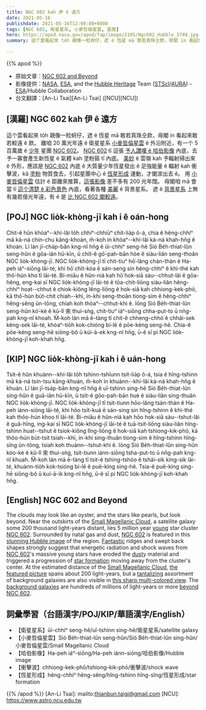 ```yaml
---
title: NGC 602 kah 伊 ê 遠方
date: 2021-05-16
publishdate: 2021-05-16T12:00:00+0800
tags: [NGC 602, 衛星星系, 小麥哲倫星雲, 星團]
hero: https://apod.nasa.gov/apod/fap/image/2105/Ngc602_Hubble_3749.jpg
summary: 這个雲看起來 to̍h 親像一粒蚵仔，遮 ê 恆星 mā 敢若真珠仝款，毋閣 in 看起來敢若較遠 ê 款。

---
```


{{% apod %}}

- 原始文章：[NGC 602 and Beyond](https://apod.nasa.gov/apod/ap210516.html)
- 影像提供：[NASA](https://www.nasa.gov/), [ESA](https://www.spacetelescope.org/), and the [Hubble Heritage](http://heritage.stsci.edu/) Team ([STScI](https://www.stsci.edu/)/[AURA](https://www.aura-astronomy.org/)) - [ESA](https://www.spacetelescope.org/)/Hubble Collaboration
- 台文翻譯：[An-Li Tsai][An-Li Tsai] ([NCU][NCU])

## [漢羅] NGC 602 kah 伊 ê 遠方

這个雲看起來 to̍h 親像一粒蚵仔，遮 ê 恆星 mā 敢若真珠仝款，毋閣 in 看起來敢若較遠 ê 款。
離咱 20 萬光年遠 ê 衛星星系 [小麥哲倫星雲][Small Magellanic Cloud 1] ê 外沿附近，有一个 5 百萬歲 ê [少年][young] 星團 [NGC 602][NGC 602 a]。
[NGC 602][NGC 602 b] tī 這張 [予人讚嘆 ê 哈伯影像][stunning Hubble image] 內底，去予一寡會產生新恆星 ê 氣體 kah 塗粉箍 tī 內底。
[美妙][Fantastic] ê 雲嶺 kah 予輻射掃出來 ê 外形，應該是 [NGC 602][NGC 602 c] 內底 ê 大質量少年恆星發出 ê 足強能量 ê 輻射 kah 衝擊波，kā [塗粉][dust] 物質食去，引起星團中心 ê [恆星形成][star formation] 運動，才閣湠出去 ê。
用 [小麥哲倫星雲][Small Magellanic Cloud 2t] 估計 ê 距離來推算，[這張影像][the featured picture] 差不多有 200 光年闊。
毋閣咱 mā 會當 tī [這个清楚 ê 彩色景色][this sharp multi-colored view] 內底，看著各種 [美麗][tantalizing] ê 背景星系。
遮 ê [背景星系][background galaxies] 上無有幾若億光年遠，有 ê 是 [比 NGC 602 閣較遠][beyond NGC 602]。

## [POJ] NGC lio̍k-khòng-jī kah i ê oán-hong

Chit-ê hûn khòaⁿ--khí-lâi to̍h chhiⁿ-chhiūⁿ chi̍t-lia̍p ô-á, chia ê hêng-chhiⁿ mā ká-ná chin-chu kāng-khoán, m̄-koh in khòaⁿ--khí-lâi ká-ná khah-hn̄g ê khoán.
Lí lán jī-cha̍p-bān kng-nî hn̄g ê ūi-chhiⁿ seng-hē Sió Be̍h-thiat-lûn seng-hûn ê gōa-iân hū-kīn, ū chi̍t-ê gō͘-pah-bān hòe ê siàu-liân seng-thoân NGC lio̍k-khòng-jī.
NGC lio̍k-khòng-jī tī chit-tiuⁿ hō͘-lâng chàn-thàn ê Ha-peh iáⁿ-siōng lāi-té, khì hō͘ chi̍t-kóa ē sán-seng sin hêng-chhiⁿ ê khì-thé kah thô͘-hún kho͘ tī lāi-té.
Bí-miāu ê hûn-niá kah hō͘ hok-siā sàu--chhut-lâi ê gōa-hêng, eng-kai sī NGC lio̍k-khòng-jī lāi-té ê tōa-chit-liōng siàu-liân hêng-chhiⁿ hoat--chhut ê chiok-kiông lêng-liōng ê hok-siā kah chhiong-kek-phō, kā thô͘-hún bu̍t-chit chiah--khì, ín-khí seng-thoân tiong-sim ê hêng-chhiⁿ hêng-sêng ūn-tōng, chiah koh thòaⁿ--chhut-khì ê.
Iōng Sió Be̍h-thiat-lûn seng-hûn kó͘-kè ê kū-lî 來 thui-sǹg, chit-tiuⁿ iáⁿ-siōng chha-put-to ū nn̄g-pah kng-nî khoah.
M̄-koh lán mā ē-tàng tī chit-ê chheng-chhó͘ ê chhái-sek kéng-sek lāi-té, khòaⁿ-tio̍h kok-chióng bí-lē ê pōe-kéng seng-hē.
Chia-ê pōe-kéng seng-hē siōng-bô ū kúi-ā-ek kng-nî hn̄g, ū-ê sī pí NGC lio̍k-khòng-jī koh-khah hn̄g.

## [KIP] NGC lio̍k-khòng-jī kah i ê uán-hong

Tsit-ê hûn khuànn--khí-lâi to̍h tshinn-tshīunn tsi̍t-lia̍p ô-á, tsia ê hîng-tshinn mā ká-ná tsin-tsu kāng-khuán, m̄-koh in khuànn--khí-lâi ká-ná khah-hn̄g ê khuán.
Lí lán jī-tsa̍p-bān kng-nî hn̄g ê uī-tshinn sing-hē Sió Be̍h-thiat-lûn sing-hûn ê guā-iân hū-kīn, ū tsi̍t-ê gōo-pah-bān huè ê siàu-liân sing-thuân NGC lio̍k-khòng-jī.
NGC lio̍k-khòng-jī tī tsit-tiunn hōo-lâng tsàn-thàn ê Ha-peh iánn-siōng lāi-té, khì hōo tsi̍t-kuá ē sán-sing sin hîng-tshinn ê khì-thé kah thôo-hún khoo tī lāi-té.
Bí-miāu ê hûn-niá kah hōo hok-siā sàu--tshut-lâi ê guā-hîng, ing-kai sī NGC lio̍k-khòng-jī lāi-té ê tuā-tsit-liōng siàu-liân hîng-tshinn huat--tshut ê tsiok-kiông lîng-liōng ê hok-siā kah tshiong-kik-phō, kā thôo-hún bu̍t-tsit tsiah--khì, ín-khí sing-thuân tiong-sim ê hîng-tshinn hîng-sîng ūn-tōng, tsiah koh thuànn--tshut-khì ê.
Iōng Sió Be̍h-thiat-lûn sing-hûn kóo-kè ê kū-lî 來 thui-sǹg, tsit-tiunn iánn-siōng tsha-put-to ū nn̄g-pah kng-nî khuah.
M̄-koh lán mā ē-tàng tī tsit-ê tshing-tshóo ê tshái-sik kíng-sik lāi-té, khuànn-tio̍h kok-tsióng bí-lē ê puē-kíng sing-hē.
Tsia-ê puē-kíng sing-hē siōng-bô ū kuí-ā-ik kng-nî hn̄g, ū-ê sī pí NGC lio̍k-khòng-jī koh-khah hn̄g.

## [English] NGC 602 and Beyond

The clouds may look like an oyster, and the stars like pearls, but look beyond. Near the outskirts of the [Small Magellanic Cloud][Small Magellanic Cloud 1], a satellite galaxy some 200 thousand light-years distant, lies 5 million year [young][young] star cluster [NGC 602][NGC 602 a]. Surrounded by natal gas and dust, [NGC 602][NGC 602 b] is featured in this [stunning Hubble image][stunning Hubble image] of the region. [Fantastic][Fantastic] ridges and swept back shapes strongly suggest that energetic radiation and shock waves from [NGC 602][NGC 602 c]'s massive young stars have eroded the [dust][dust]y material and triggered a progression of [star formation][star formation] moving away from the cluster's center. At the estimated distance of the [Small Magellanic Cloud][Small Magellanic Cloud 2], [the featured picture][the featured picture] spans about 200 light-years, but a [tantalizing][tantalizing] assortment of background galaxies are also visible in [this sharp multi-colored view][this sharp multi-colored view]. The [background galaxies] are hundreds of millions of light-years or more [beyond NGC 602][beyond NGC 602].

## 詞彙學習（台語漢字/POJ/KIP/華語漢字/English）

- 【衛星星系】ūi-chhiⁿ seng-hē/uī-tshinn sing-hē/衛星星系/satellite galaxy
- 【小麥哲倫星雲】Sió Be̍h-thiat-lûn seng-hûn/Sió Be̍h-thiat-lûn sing-hûn/小麥哲倫星雲/Small Magellanic Cloud
- 【哈伯影像】Ha-peh iáⁿ-siōng/Ha-peh iánn-siōng/哈伯影像/Hubble image
- 【衝擊波】chhiong-kek-phō/tshiong-kik-phō/衝擊波/shock wave
- 【恆星形成】hêng-chhiⁿ hêng-sêng/hîng-tshinn hîng-sîng/恆星形成/star formation


{{% /apod %}}
[An-Li Tsai]: mailto:thianbun.taigi@gmail.com
[NCU]: https://www.astro.ncu.edu.tw

[copyright]: https://apod.nasa.gov/apod/fap/lib/about_apod.html#srapply

[Small Magellanic Cloud 1]:https://apod.nasa.gov/apod/ap100903.html
[young]:https://en.wikipedia.org/wiki/Stellar_evolution
[NGC 602 a]:https://www.youtube.com/watch?v=LpQgKX1fGxQ
[NGC 602 b]:https://en.wikipedia.org/wiki/NGC_602
[stunning Hubble image]:https://hubblesite.org/contents/news-releases/2007/news-2007-04.html
[Fantastic]:https://apod.nasa.gov/apod/ap061227.html
[NGC 602 c]:https://hubblesite.org/contents/media/videos/2007/04/539-Video.html
[dust]:https://youtu.be/jn5M48MVWyg
[star formation]:https://science.nasa.gov/astrophysics/focus-areas/how-do-stars-form-and-evolve
[Small Magellanic Cloud 2t]:https://apod.tw/daily/20210105/
[Small Magellanic Cloud 2]:https://apod.nasa.gov/apod/ap210105.html
[the featured picture]:https://hubblesite.org/contents/media/images/2007/04/2042-Image.html
[tantalizing]:http://hubblesite.org/newscenter/archive/releases/2007/04/image/a/format/zoom
[this sharp multi-colored view]:http://chandra.harvard.edu/photo/2013/ngc602/
[background galaxies]:https://apod.nasa.gov/apod/ap140605.html
[beyond NGC 602]:https://apod.nasa.gov/apod/ap150307.html
